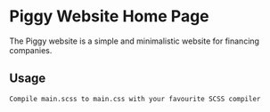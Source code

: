 # Piggy Website Home Page

The Piggy website is a simple and minimalistic website for financing companies.

## Usage

```
Compile main.scss to main.css with your favourite SCSS compiler
```
